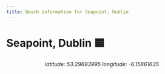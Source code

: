 ```yaml
---
title: Beach information for Seapoint, Dublin
---
```

# Seapoint, Dublin 🟦

<div align="center"><i>latitude: 53.29693995 longitude: -6.15861635</i></div>